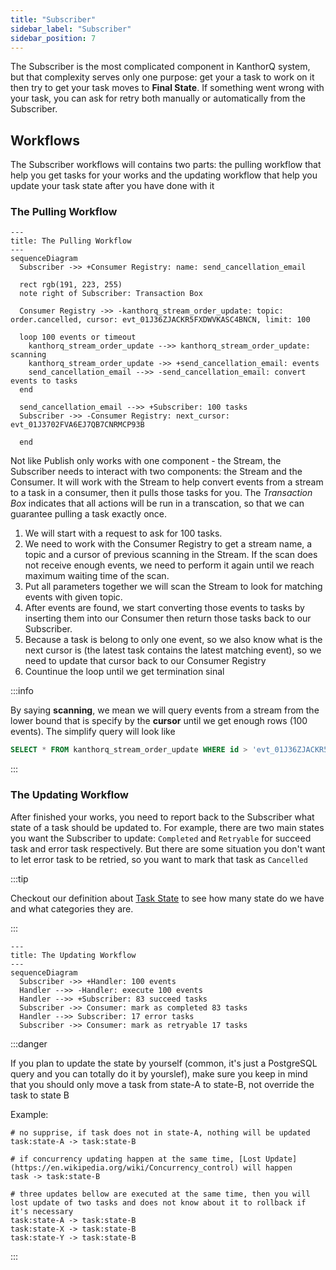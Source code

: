 ```yaml
---
title: "Subscriber"
sidebar_label: "Subscriber"
sidebar_position: 7
---
```


The Subscriber is the most complicated component in KanthorQ system, but that complexity serves only one purpose: get your a task to work on it then try to get your task moves to **Final State**. If something went wrong with your task, you can ask for retry both manually or automatically from the Subscriber.

## Workflows

The Subscriber workflows will contains two parts: the pulling workflow that help you get tasks for your works and the updating workflow that help you update your task state after you have done with it

### The Pulling Workflow

```mermaid
---
title: The Pulling Workflow
---
sequenceDiagram
  Subscriber ->> +Consumer Registry: name: send_cancellation_email

  rect rgb(191, 223, 255)
  note right of Subscriber: Transaction Box

  Consumer Registry ->> -kanthorq_stream_order_update: topic: order.cancelled, cursor: evt_01J36ZJACKR5FXDWVKASC4BNCN, limit: 100

  loop 100 events or timeout
    kanthorq_stream_order_update -->> kanthorq_stream_order_update: scanning
    kanthorq_stream_order_update ->> +send_cancellation_email: events
    send_cancellation_email -->> -send_cancellation_email: convert events to tasks
  end

  send_cancellation_email -->> +Subscriber: 100 tasks
  Subscriber ->> -Consumer Registry: next_cursor: evt_01J3702FVA6EJ7QB7CNRMCP93B

  end
```

Not like Publish only works with one component - the Stream, the Subscriber needs to interact with two components: the Stream and the Consumer. It will work with the Stream to help convert events from a stream to a task in a consumer, then it pulls those tasks for you. The _Transaction Box_ indicates that all actions will be run in a transcation, so that we can guarantee pulling a task exactly once.

1. We will start with a request to ask for 100 tasks.
2. We need to work with the Consumer Registry to get a stream name, a topic and a cursor of previous scanning in the Stream. If the scan does not receive enough events, we need to perform it again until we reach maximum waiting time of the scan.
3. Put all parameters together we will scan the Stream to look for matching events with given topic.
4. After events are found, we start converting those events to tasks by inserting them into our Consumer then return those tasks back to our Subscriber.
5. Because a task is belong to only one event, so we also know what is the next cursor is (the latest task contains the latest matching event), so we need to update that cursor back to our Consumer Registry
6. Countinue the loop until we get termination sinal

:::info

By saying **scanning**, we mean we will query events from a stream from the lower bound that is specify by the **cursor** until we get enough rows (100 events). The simplify query will look like

```sql
SELECT * FROM kanthorq_stream_order_update WHERE id > 'evt_01J36ZJACKR5FXDWVKASC4BNCN' LIMIT 100
```

:::

### The Updating Workflow

After finished your works, you need to report back to the Subscriber what state of a task should be updated to. For example, there are two main states you want the Subscriber to update: `Completed` and `Retryable` for succeed task and error task respectively. But there are some situation you don't want to let error task to be retried, so you want to mark that task as `Cancelled`

:::tip

Checkout our definition about [Task State](./005-task.md#task-state) to see how many state do we have and what categories they are.

:::

```mermaid
---
title: The Updating Workflow
---
sequenceDiagram
  Subscriber ->> +Handler: 100 events
  Handler -->> -Handler: execute 100 events
  Handler -->> +Subscriber: 83 succeed tasks
  Subscriber ->> Consumer: mark as completed 83 tasks
  Handler -->> Subscriber: 17 error tasks
  Subscriber ->> Consumer: mark as retryable 17 tasks
```

:::danger

If you plan to update the state by yourself (common, it's just a PostgreSQL query and you can totally do it by yourslef), make sure you keep in mind that you should only move a task from state-A to state-B, not override the task to state B

Example:

```
# no supprise, if task does not in state-A, nothing will be updated
task:state-A -> task:state-B

# if concurrency updating happen at the same time, [Lost Update](https://en.wikipedia.org/wiki/Concurrency_control) will happen
task -> task:state-B

# three updates bellow are executed at the same time, then you will lost update of two tasks and does not know about it to rollback if it's necessary
task:state-A -> task:state-B
task:state-X -> task:state-B
task:state-Y -> task:state-B
```

:::

